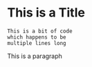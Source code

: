 # This is a Title

```
This is a bit of code
which happens to be
multiple lines long
```

This is a paragraph
